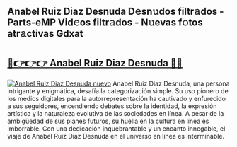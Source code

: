## Anabel Ruiz Diaz Desnuda D𝚎sn𝚞dos filtr𝚊dos - Parts-eMP Vid𝚎os filtr𝚊dos - N𝚞evas f𝚘tos atr𝚊ctivas Gdxat

# <h2><a href="http://mb94c4.tromn.icu/?c=Anabel+Ruiz+Diaz+Desnuda">🔗👉👉👉 Anabel Ruiz Diaz Desnuda 🔗🔗</a></h2>

[![Anabel Ruiz Diaz Desnuda nuevo](https://i.imgur.com/pEAQMta.gif)](http://mb94c4.tromn.icu/?c=Anabel+Ruiz+Diaz+Desnuda)
Anabel Ruiz Diaz Desnuda, una persona intrigante y enigmática, desafía la categorización simple. Su uso pionero de los medios digitales para la autorrepresentación ha cautivado y enfurecido a sus seguidores, encendiendo debates sobre la identidad, la expresión artística y la naturaleza evolutiva de las sociedades en línea. A pesar de la ambigüedad de sus planes futuros, su huella en la cultura en línea es imborrable. Con una dedicación inquebrantable y un encanto innegable, el viaje de Anabel Ruiz Diaz Desnuda en el universo en línea es interminable.
